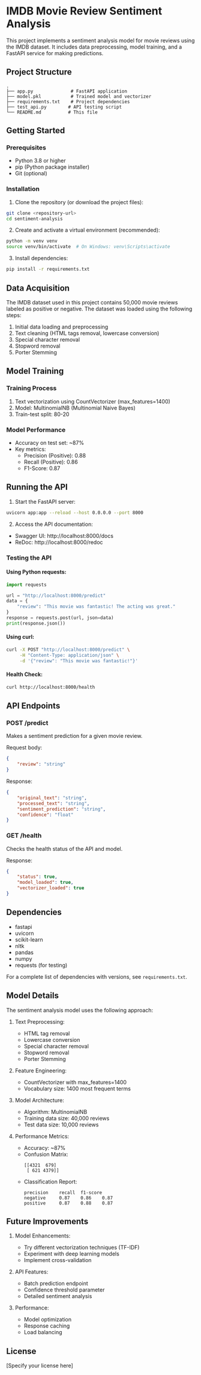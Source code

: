 # IMDB Movie Review Sentiment Analysis

This project implements a sentiment analysis model for movie reviews using the IMDB dataset. It includes data preprocessing, model training, and a FastAPI service for making predictions.

## Project Structure
```
.
├── app.py              # FastAPI application
├── model.pkl           # Trained model and vectorizer
├── requirements.txt    # Project dependencies
├── test_api.py        # API testing script
└── README.md          # This file
```

## Getting Started

### Prerequisites
- Python 3.8 or higher
- pip (Python package installer)
- Git (optional)

### Installation

1. Clone the repository (or download the project files):
```bash
git clone <repository-url>
cd sentiment-analysis
```

2. Create and activate a virtual environment (recommended):
```bash
python -m venv venv
source venv/bin/activate  # On Windows: venv\Scripts\activate
```

3. Install dependencies:
```bash
pip install -r requirements.txt
```

## Data Acquisition

The IMDB dataset used in this project contains 50,000 movie reviews labeled as positive or negative. The dataset was loaded using the following steps:

1. Initial data loading and preprocessing
2. Text cleaning (HTML tags removal, lowercase conversion)
3. Special character removal
4. Stopword removal
5. Porter Stemming

## Model Training

### Training Process
1. Text vectorization using CountVectorizer (max_features=1400)
2. Model: MultinomialNB (Multinomial Naive Bayes)
3. Train-test split: 80-20

### Model Performance
- Accuracy on test set: ~87%
- Key metrics:
  - Precision (Positive): 0.88
  - Recall (Positive): 0.86
  - F1-Score: 0.87

## Running the API

1. Start the FastAPI server:
```bash
uvicorn app:app --reload --host 0.0.0.0 --port 8000
```

2. Access the API documentation:
- Swagger UI: http://localhost:8000/docs
- ReDoc: http://localhost:8000/redoc

### Testing the API

#### Using Python requests:
```python
import requests

url = "http://localhost:8000/predict"
data = {
    "review": "This movie was fantastic! The acting was great."
}
response = requests.post(url, json=data)
print(response.json())
```

#### Using curl:
```bash
curl -X POST "http://localhost:8000/predict" \
     -H "Content-Type: application/json" \
     -d '{"review": "This movie was fantastic!"}'
```

#### Health Check:
```bash
curl http://localhost:8000/health
```

## API Endpoints

### POST /predict
Makes a sentiment prediction for a given movie review.

Request body:
```json
{
    "review": "string"
}
```

Response:
```json
{
    "original_text": "string",
    "processed_text": "string",
    "sentiment_prediction": "string",
    "confidence": "float"
}
```

### GET /health
Checks the health status of the API and model.

Response:
```json
{
    "status": true,
    "model_loaded": true,
    "vectorizer_loaded": true
}
```

## Dependencies

- fastapi
- uvicorn
- scikit-learn
- nltk
- pandas
- numpy
- requests (for testing)

For a complete list of dependencies with versions, see `requirements.txt`.

## Model Details

The sentiment analysis model uses the following approach:

1. Text Preprocessing:
   - HTML tag removal
   - Lowercase conversion
   - Special character removal
   - Stopword removal
   - Porter Stemming

2. Feature Engineering:
   - CountVectorizer with max_features=1400
   - Vocabulary size: 1400 most frequent terms

3. Model Architecture:
   - Algorithm: MultinomialNB
   - Training data size: 40,000 reviews
   - Test data size: 10,000 reviews

4. Performance Metrics:
   - Accuracy: ~87%
   - Confusion Matrix:
     ```
     [[4321  679]
      [ 621 4379]]
     ```
   - Classification Report:
     ```
     precision    recall  f1-score
     negative     0.87    0.86    0.87
     positive     0.87    0.88    0.87
     ```

## Future Improvements

1. Model Enhancements:
   - Try different vectorization techniques (TF-IDF)
   - Experiment with deep learning models
   - Implement cross-validation

2. API Features:
   - Batch prediction endpoint
   - Confidence threshold parameter
   - Detailed sentiment analysis

3. Performance:
   - Model optimization
   - Response caching
   - Load balancing

## License
[Specify your license here]